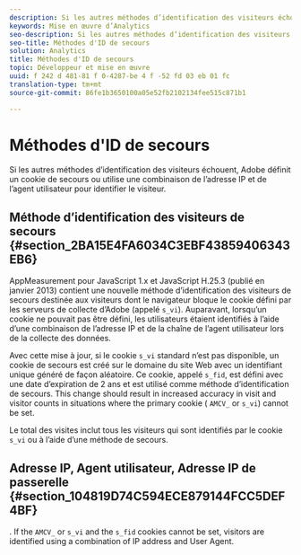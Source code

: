 ```yaml
---
description: Si les autres méthodes d’identification des visiteurs échouent, Adobe définit un cookie de secours ou utilise une combinaison de l’adresse IP et de l’agent utilisateur pour identifier le visiteur.
keywords: Mise en œuvre d’Analytics
seo-description: Si les autres méthodes d’identification des visiteurs échouent, Adobe définit un cookie de secours ou utilise une combinaison de l’adresse IP et de l’agent utilisateur pour identifier le visiteur.
seo-title: Méthodes d'ID de secours
solution: Analytics
title: Méthodes d'ID de secours
topic: Développeur et mise en œuvre
uuid: f 242 d 481-81 f 0-4287-be 4 f -52 fd 03 eb 01 fc
translation-type: tm+mt
source-git-commit: 86fe1b3650100a05e52fb2102134fee515c871b1

---
```



# Méthodes d'ID de secours

Si les autres méthodes d’identification des visiteurs échouent, Adobe définit un cookie de secours ou utilise une combinaison de l’adresse IP et de l’agent utilisateur pour identifier le visiteur.

## Méthode d’identification des visiteurs de secours {#section_2BA15E4FA6034C3EBF43859406343EB6}

AppMeasurement pour JavaScript 1.x et JavaScript H.25.3 (publié en janvier 2013) contient une nouvelle méthode d’identification des visiteurs de secours destinée aux visiteurs dont le navigateur bloque le cookie défini par les serveurs de collecte d’Adobe (appelé `s_vi`). Auparavant, lorsqu’un cookie ne pouvait pas être défini, les utilisateurs étaient identifiés à l’aide d’une combinaison de l’adresse IP et de la chaîne de l’agent utilisateur lors de la collecte des données.

Avec cette mise à jour, si le cookie `s_vi` standard n’est pas disponible, un cookie de secours est créé sur le domaine du site Web avec un identifiant unique généré de façon aléatoire. Ce cookie, appelé `s_fid`, est défini avec une date d’expiration de 2 ans et est utilisé comme méthode d’identification de secours. This change should result in increased accuracy in visit and visitor counts in situations where the primary cookie ( `AMCV_` or `s_vi`) cannot be set.

Le total des visites inclut tous les visiteurs qui sont identifiés par le cookie `s_vi` ou à l’aide d’une méthode de secours.

## Adresse IP, Agent utilisateur, Adresse IP de passerelle {#section_104819D74C594ECE879144FCC5DEF4BF}

. If the `AMCV_` or `s_vi` and the `s_fid` cookies cannot be set, visitors are identified using a combination of IP address and User Agent.
